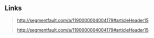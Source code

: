 ## Links

> http://segmentfault.com/a/1190000004004179#articleHeader15

> http://segmentfault.com/a/1190000004004179#articleHeader15